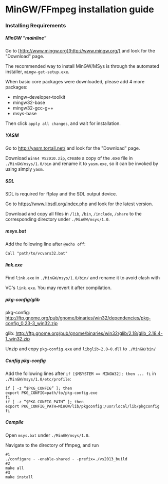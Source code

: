 # MinGW/FFmpeg installation guide



### Installing Requirements

##### MinGW "mainline"

Go to [http://www.mingw.org](http://www.mingw.org/) and look for the "Download" page.

The recommended way to install MinGW/MSys is through the automated installer, `mingw-get-setup.exe`.

When basic core packages were downloaded, please add 4 more packages:

- mingw-developer-toolkit
- mingw32-base
- mingw32-gcc-g++
- msys-base

Then click `apply all changes`, and wait for installation.

##### YASM

Go to http://yasm.tortall.net/ and look for the "Download" page.

Download `Win64 VS2010.zip`,  create a copy of the .exe file in `./MinGW/msys/1.0/bin` and rename it to `yasm.exe`, so it can be invoked by using simply `yasm`.

##### SDL

SDL is required for ffplay and the SDL output device. 

Go to https://www.libsdl.org/index.php and look for the latest version.

Download and copy all files in `/lib`, `/bin`, `/include`, `/share` to the corresponding directory under `./MinGW/msys/1.0`.

##### msys.bat

Add the following line after `@echo off`:

`Call "path/to/vcvars32.bat"`

##### link.exe

Find `link.exe` in `./MinGW/msys/1.0/bin/` and rename it to avoid clash with 

VC's `link.exe`. You may revert it after compilation.

##### pkg-config/glib

pkg-config: http://ftp.gnome.org/pub/gnome/binaries/win32/dependencies/pkg-config_0.23-3_win32.zip

glib: http://ftp.gnome.org/pub/gnome/binaries/win32/glib/2.18/glib_2.18.4-1_win32.zip

Unzip and copy `pkg-config.exe` and `libglib-2.0-0.dll` to `./MinGW/bin/`

##### Config pkg-config

Add the following lines after `if [$MSYSTEM == MINGW32]; then ... fi` in `./MinGW/msys/1.0/etc/profile`:

```shell
if [ -z “$PKG_CONFIG” ]; then
export PKG_CONFIG=path/to/pkg-config.exe 
fi
if [ -z “$PKG_CONFIG_PATH” ]; then
export PKG_CONFIG_PATH=MinGW/lib/pkgconfig:/usr/local/lib/pkgconfig
fi
```

##### Compile

Open `msys.bat` under `./MinGW/msys/1.0`. 

Navigate to the directory of ffmpeg, and run

```shell
#1
./configure - -enable-shared - -prefix=./vs2013_build
#2
make all
#3
make install
```

